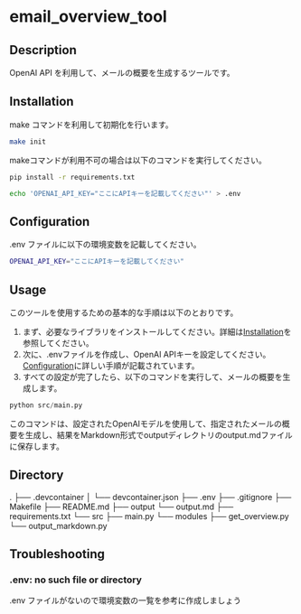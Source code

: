 # email_overview_tool


## Description

OpenAI API を利用して、メールの概要を生成するツールです。


## Installation

make コマンドを利用して初期化を行います。
```bash
make init
```

makeコマンドが利用不可の場合は以下のコマンドを実行してください。
```bash
pip install -r requirements.txt

echo 'OPENAI_API_KEY="ここにAPIキーを記載してください"' > .env
```

## Configuration

.env ファイルに以下の環境変数を記載してください。
```bash
OPENAI_API_KEY="ここにAPIキーを記載してください"
```

## Usage

このツールを使用するための基本的な手順は以下のとおりです。
1. まず、必要なライブラリをインストールしてください。詳細は[Installation](#Installation)を参照してください。
2. 次に、.envファイルを作成し、OpenAI APIキーを設定してください。[Configuration](#Configuration)に詳しい手順が記載されています。
3. すべての設定が完了したら、以下のコマンドを実行して、メールの概要を生成します。

```python
python src/main.py
```

このコマンドは、設定されたOpenAIモデルを使用して、指定されたメールの概要を生成し、結果をMarkdown形式でoutputディレクトリのoutput.mdファイルに保存します。

## Directory
.
├── .devcontainer
│   └── devcontainer.json
├── .env
├── .gitignore
├── Makefile
├── README.md
├── output
    └── output.md
├── requirements.txt
└── src
    ├── main.py
    └── modules
        ├── get_overview.py
        └── output_markdown.py

## Troubleshooting

### .env: no such file or directory

.env ファイルがないので環境変数の一覧を参考に作成しましょう